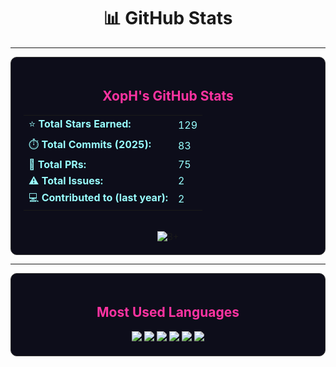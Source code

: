 <h1 align="center">
  📊 GitHub Stats
</h1>

---

<div align="center" style="background-color: #0D0D1A; padding: 20px; border-radius: 10px; border: 1px solid #333;">
  
  <h2 style="color: #FF33A1;">XopH's GitHub Stats</h2>
  
  <table style="width: 100%; color: #99FFFF;">
    <tr>
      <td>⭐ <b>Total Stars Earned:</b></td>
      <td>129</td>
    </tr>
    <tr>
      <td>⏱️ <b>Total Commits (2025):</b></td>
      <td>83</td>
    </tr>
    <tr>
      <td>🔀 <b>Total PRs:</b></td>
      <td>75</td>
    </tr>
    <tr>
      <td>⚠️ <b>Total Issues:</b></td>
      <td>2</td>
    </tr>
    <tr>
      <td>💻 <b>Contributed to (last year):</b></td>
      <td>2</td>
    </tr>
  </table>

  <br/>

  <img src="https://img.shields.io/badge/Grade-B%2B-ff3399?style=for-the-badge&logo=github&logoColor=white" alt="B+" />

</div>

---

<div align="center" style="background-color: #0D0D1A; padding: 20px; border-radius: 10px; border: 1px solid #333;">

  <h2 style="color: #FF33A1;">Most Used Languages</h2>

  <img src="https://img.shields.io/badge/C++-63.08%25-ff3366?style=flat-square&logo=c%2B%2B&logoColor=white" />
  <img src="https://img.shields.io/badge/JavaScript-20.74%25-f7df1e?style=flat-square&logo=javascript&logoColor=black" />
  <img src="https://img.shields.io/badge/TypeScript-10.01%25-3178c6?style=flat-square&logo=typescript&logoColor=white" />
  <img src="https://img.shields.io/badge/PHP-2.42%25-777BB4?style=flat-square&logo=php&logoColor=white" />
  <img src="https://img.shields.io/badge/Blade-2.32%25-ff2d20?style=flat-square" />
  <img src="https://img.shields.io/badge/C-1.44%25-555555?style=flat-square" />

</div>
